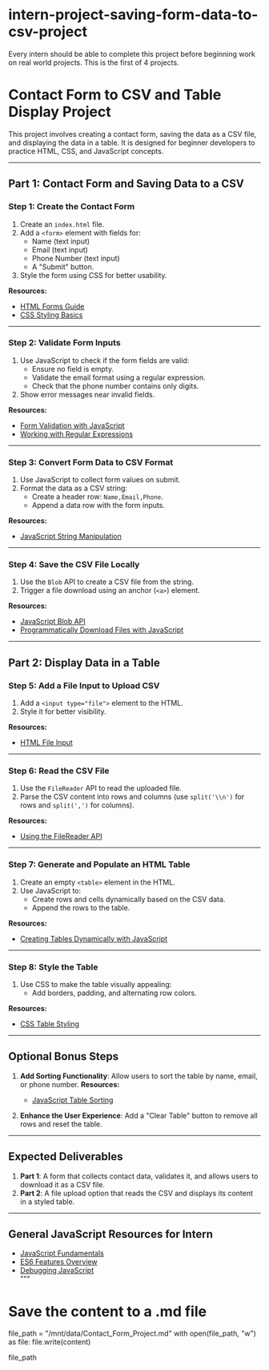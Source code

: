 # intern-project-saving-form-data-to-csv-project
Every intern should be able to complete this project before beginning work on real world projects. This is the first of 4 projects.

# Contact Form to CSV and Table Display Project

This project involves creating a contact form, saving the data as a CSV file, and displaying the data in a table. It is designed for beginner developers to practice HTML, CSS, and JavaScript concepts.

---

## Part 1: Contact Form and Saving Data to a CSV

### Step 1: Create the Contact Form
1. Create an `index.html` file.
2. Add a `<form>` element with fields for:
   - Name (text input)
   - Email (text input)
   - Phone Number (text input)
   - A "Submit" button.
3. Style the form using CSS for better usability.

**Resources:**  
- [HTML Forms Guide](https://developer.mozilla.org/en-US/docs/Learn/Forms)  
- [CSS Styling Basics](https://developer.mozilla.org/en-US/docs/Learn/CSS/First_steps)  

---

### Step 2: Validate Form Inputs
1. Use JavaScript to check if the form fields are valid:
   - Ensure no field is empty.
   - Validate the email format using a regular expression.
   - Check that the phone number contains only digits.
2. Show error messages near invalid fields.

**Resources:**  
- [Form Validation with JavaScript](https://developer.mozilla.org/en-US/docs/Learn/Forms/Form_validation)  
- [Working with Regular Expressions](https://regex101.com/)  

---

### Step 3: Convert Form Data to CSV Format
1. Use JavaScript to collect form values on submit.
2. Format the data as a CSV string:
   - Create a header row: `Name,Email,Phone`.
   - Append a data row with the form inputs.

**Resources:**  
- [JavaScript String Manipulation](https://developer.mozilla.org/en-US/docs/Web/JavaScript/Reference/Global_Objects/String)  

---

### Step 4: Save the CSV File Locally
1. Use the `Blob` API to create a CSV file from the string.
2. Trigger a file download using an anchor (`<a>`) element.

**Resources:**  
- [JavaScript Blob API](https://developer.mozilla.org/en-US/docs/Web/API/Blob)  
- [Programmatically Download Files with JavaScript](https://css-tricks.com/creating-a-downloadable-file-using-blob-and-anchor-tag/)  

---

## Part 2: Display Data in a Table

### Step 5: Add a File Input to Upload CSV
1. Add a `<input type="file">` element to the HTML.
2. Style it for better visibility.

**Resources:**  
- [HTML File Input](https://developer.mozilla.org/en-US/docs/Web/HTML/Element/input/file)  

---

### Step 6: Read the CSV File
1. Use the `FileReader` API to read the uploaded file.
2. Parse the CSV content into rows and columns (use `split('\\n')` for rows and `split(',')` for columns).

**Resources:**  
- [Using the FileReader API](https://developer.mozilla.org/en-US/docs/Web/API/FileReader)  

---

### Step 7: Generate and Populate an HTML Table
1. Create an empty `<table>` element in the HTML.
2. Use JavaScript to:
   - Create rows and cells dynamically based on the CSV data.
   - Append the rows to the table.

**Resources:**  
- [Creating Tables Dynamically with JavaScript](https://www.javascripttutorial.net/javascript-dom/javascript-createelement/)  

---

### Step 8: Style the Table
1. Use CSS to make the table visually appealing:
   - Add borders, padding, and alternating row colors.

**Resources:**  
- [CSS Table Styling](https://www.w3schools.com/css/css_table.asp)  

---

## Optional Bonus Steps
1. **Add Sorting Functionality**: Allow users to sort the table by name, email, or phone number.
   **Resources:**  
   - [JavaScript Table Sorting](https://www.w3schools.com/howto/howto_js_sort_table.asp)  

2. **Enhance the User Experience**: Add a "Clear Table" button to remove all rows and reset the table.

---

## Expected Deliverables
1. **Part 1**: A form that collects contact data, validates it, and allows users to download it as a CSV file.
2. **Part 2**: A file upload option that reads the CSV and displays its content in a styled table.

---

## General JavaScript Resources for Intern
- [JavaScript Fundamentals](https://developer.mozilla.org/en-US/docs/Learn/JavaScript/Building_blocks)  
- [ES6 Features Overview](https://www.freecodecamp.org/news/es6-guide/)  
- [Debugging JavaScript](https://developer.mozilla.org/en-US/docs/Learn/JavaScript/First_steps/What_went_wrong)  
"""

# Save the content to a .md file
file_path = "/mnt/data/Contact_Form_Project.md"
with open(file_path, "w") as file:
    file.write(content)

file_path
